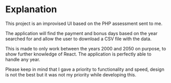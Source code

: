 # Explanation

This project is an improvised UI based on the PHP assessment sent to me.  

The application will find the payment and bonus days based on the year searched for and allow the user to download a CSV file with the data.  

This is made to only work between the years 2000 and 2050 on purpose, to show further knowledge of React. The application is perfectly able to handle any year.  

Please keep in mind that I gave a priority to functionality and speed, design is not the best but it was not my priority while developing this.